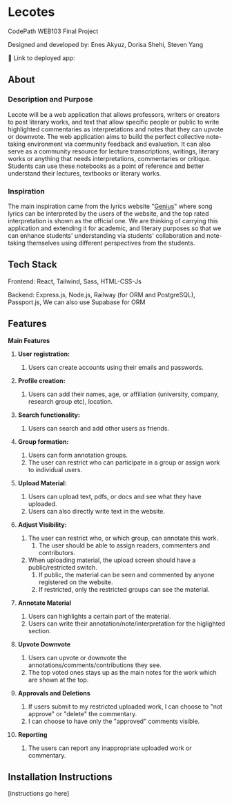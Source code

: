 # Lecotes

CodePath WEB103 Final Project

Designed and developed by: Enes Akyuz, Dorisa Shehi, Steven Yang

🔗 Link to deployed app:

## About

### Description and Purpose

Lecote will be a web application that allows professors, writers or creators to post literary works, and text that allow specific people or public to write highlighted commentaries as interpretations and notes that they can upvote or downvote. The web application aims to build the perfect collective note-taking environment via community feedback and evaluation. It can also serve as a community resource for lecture transcriptions, writings, literary works or anything that needs interpretations, commentaries or critique. Students can use these notebooks as a point of reference and better understand their lectures, textbooks or literary works.

### Inspiration

The main inspiration came from the lyrics website "[Genius](https://genius.com/Lady-gaga-and-bruno-mars-die-with-a-smile-lyrics)" where song lyrics can be interpreted by the users of the website, and the top rated interpretation is shown as the official one. We are thinking of carrying this application and extending it for academic, and literary purposes so that we can enhance students' understanding via students' collaboration and note-taking themselves using different perspectives from the students.

## Tech Stack

Frontend: React, Tailwind, Sass, HTML-CSS-Js

Backend: Express.js, Node.js, Railway (for ORM and PostgreSQL), Passport.js, We can also use Supabase for ORM

## Features

**Main Features**

1. **User registration:**

   1. Users can create accounts using their emails and passwords.
2. **Profile creation:**

   1. Users can add their names, age, or affiliation (university, company, research group etc), location.
3. **Search functionality:**

   1. Users can search and add other users as friends.
4. **Group formation:**

   1. Users can form annotation groups.
   2. The user can restrict who can participate in a group or assign work to individual users.
5. **Upload Material:**

   1. Users can upload text, pdfs, or docs and see what they have uploaded.
   2. Users can also directly write text in the website.
6. **Adjust Visibility:**

   1. The user can restrict who, or which group, can annotate this work.
      1. The user should be able to assign readers, commenters and contributors.
   2. When uploading material, the upload screen should have a public/restricted switch.
      1. If public, the material can be seen and commented by anyone registered on the website.
      2. If restricted, only the restricted groups can see the material.
7. **Annotate Material**

   1. Users can highlights a certain part of the material.
   2. Users can write their annotation/note/interpretation for the higlighted section.
8. **Upvote Downvote**

   1. Users can upvote or downvote the annotations/comments/contributions they see.
   2. The top voted ones stays up as the main notes for the work which are shown at the top.
9. **Approvals and Deletions**

   1. If users submit to my restricted uploaded work, I can choose to "not approve" or "delete" the commentary.
   2. I can choose to have only the "approved" comments visible.
10. **Reporting**

    1. The users can report any inappropriate uploaded work or commentary.

## Installation Instructions

[instructions go here]
